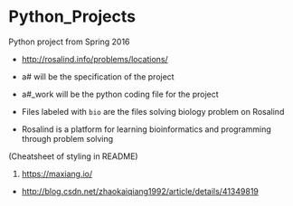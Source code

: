# Python_Projects
Python project from Spring 2016

* http://rosalind.info/problems/locations/


* a# will be the specification of the project
* a#_work will be the python coding file for the project
* Files labeled with `bio` are the files solving biology problem on Rosalind
* Rosalind is a platform for learning bioinformatics and programming through problem solving

> 
 (Cheatsheet of styling in README)
 1.  https://maxiang.io/
 * http://blog.csdn.net/zhaokaiqiang1992/article/details/41349819
